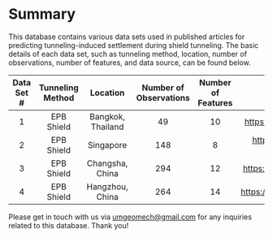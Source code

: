 # Summary
This database contains various data sets used in published articles for predicting tunneling-induced settlement during shield tunneling. The basic details of each data set, such as tunneling method, location, number of observations, number of features, and data source, can be found below. 

| Data Set #|Tunneling Method |Location                    |Number of Observations|Number of Features|Data Source                                       |
|:---------:|:---------------:|:--------------------------:|:---------------:|:-----------:|:------------------------------------------------:|
|    1      | EPB Shield      | Bangkok, Thailand          |        49       |       10    |https://doi.org/10.1016/j.tust.2005.06.007        |
|    2      | EPB Shield      | Singapore                  |        148      |       8     |https://doi.org/10.1007/s10064-016-0937-8         |
|    3      | EPB Shield      | Changsha, China            |        294      |       12    |https://doi.org/10.1016/j.tust.2020.103383        |
|    4      | EPB Shield      | Hangzhou, China          |        264      |       14    |https://doi.org/10.1016/j.jrmge.2022.01.002       |

Please get in touch with us via umgeomech@gmail.com for any inquiries related to this database. Thank you!     
